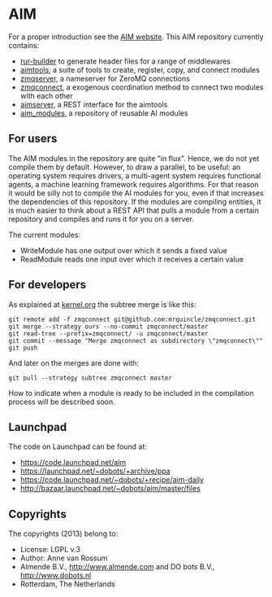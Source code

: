 # AIM

For a proper introduction see the [AIM website](http://mrquincle.github.com/aim-bzr/). This AIM repository currently contains:

* [rur-builder](https://github.com/mrquincle/rur-builder) to generate header files for a range of middlewares
* [aimtools](https://github.com/mrquincle/aimtools), a suite of tools to create, register, copy, and connect modules
* [zmqserver](https://github.com/mrquincle/zmqserver), a nameserver for ZeroMQ connections
* [zmqconnect](https://github.com/mrquincle/zmqconnect), a exogenous coordination method to connect two modules with each other
* [aimserver](https://github.com/mrquincle/aimserver), a REST interface for the aimtools
* [aim_modules](https://github.com/mrquincle/aim_modules), a repository of reusable AI modules

## For users

The AIM modules in the repository are quite "in flux". Hence, we do not yet compile them by default. However, to draw a parallel, to be useful: an operating system requires drivers, a multi-agent system requires functional agents, a machine learning framework requires algorithms. For that reason it would be silly not to compile the AI modules for you, even if that increases the dependencies of this repository. If the modules are compiling entities, it is much easier to think about a REST API that pulls a module from a certain repository and compiles and runs it for you on a server. 

The current modules:

* WriteModule has one output over which it sends a fixed value
* ReadModule reads one input over which it receives a certain value


## For developers

As explained at [kernel.org](https://www.kernel.org/pub/software/scm/git/docs/howto/using-merge-subtree.html) the subtree merge is like this:

    git remote add -f zmqconnect git@github.com:mrquincle/zmqconnect.git
    git merge --strategy ours --no-commit zmqconnect/master
    git read-tree --prefix=zmqconnect/ -u zmqconnect/master
    git commit --message "Merge zmqconnect as subdirectory \"zmqconnect\""
    git push

And later on the merges are done with:

    git pull --strategy subtree zmqconnect master

How to indicate when a module is ready to be included in the compilation process will be described soon.

## Launchpad

The code on Launchpad can be found at:

* https://code.launchpad.net/aim
* https://launchpad.net/~dobots/+archive/ppa
* https://code.launchpad.net/~dobots/+recipe/aim-daily
* http://bazaar.launchpad.net/~dobots/aim/master/files

## Copyrights
The copyrights (2013) belong to:

- License: LGPL v.3
- Author: Anne van Rossum
- Almende B.V., http://www.almende.com and DO bots B.V., http://www.dobots.nl
- Rotterdam, The Netherlands

